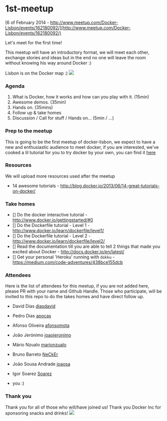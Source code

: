1st-meetup
==========

[6 of February 2014 - http://www.meetup.com/Docker-Lisbon/events/162180092/](http://www.meetup.com/Docker-Lisbon/events/162180092/)

Let's meet for the first time! 

This meetup will have an introductory format, we will meet each other, exchange stories and ideas but in the end no one will leave the room without knowing his way around Docker :)

Lisbon is on the Docker map :) 
![](http://blog.docker.io/wp-content/uploads/2014/01/docker-meetup-groups.png)

### Agenda

 1. What is Docker, how it works and how can you play with it. (15min)
 2. Awesome demos. (35min) 
 3. Hands on. (35mins)
 4. Follow up & take homes
 5. Discussion / Call for stuff / Hands on... (5min / ...)

### Prep to the meetup

This is going to be the first meetup of docker-lisbon, we expect to have a new and enthusiastic audience to meet docker, if you are interested, we've cooked a lil tutorial for you to try docker by your own, you can find it [here](http://blog.daviddias.me/get-your-feet-wet-with-docker/)

### Resources

We will upload more resources used after the meetup
- 14 awesome tutorials - http://blog.docker.io/2013/06/14-great-tutorials-on-docker/

### Take homes

- [] Do the docker interactive tutorial - http://www.docker.io/gettingstarted/#0
- [] Do the Dockerfile tutorial - Level 1 - http://www.docker.io/learn/dockerfile/level1/
- [] Do the Dockerfile tutorial - Level 2 - http://www.docker.io/learn/dockerfile/level2/ 
- [] Read the documentation till you are able to tell 2 things that made you excited about Docker - http://docs.docker.io/en/latest/
- [] Get your personal 'Heroku' running with `dokku` - https://medium.com/code-adventures/438bce155dcb





### Attendees

Here is the list of attendees for this meetup, if you are not added here, please PR with your name and Github Handle. Those who participate, will be invited to this repo to do the takes homes and have direct follow up.

* David Dias [diasdavid](github.com/diasdavid)
* Pedro Dias [apocas](https://github.com/apocas)
* Afonso Oliveira [afonsomota](https://github.com/afonsomota)
* João Jerónimo	[joaojeronimo](https://github.com/joaojeronimo)
* Mário Nzualo [marionzualo](https://github.com/marionzualo)
* Bruno Barreto [NeCkEr](https://github.com/NeCkEr)
* João Sousa Andrade [joaosa](https://github.com/joaosa)
* Igor Soarez [Soarez](https://github.com/Soarez)

* you :)

### Thank you

Thank you for all of those who will/have joined us! Thank you Docker Inc for sponsoring snacks and drinks!
![](http://www.docker.io/static/img/homepage-docker-logo.png)
